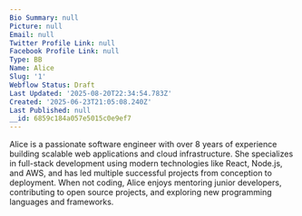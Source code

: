 ```yaml
---
Bio Summary: null
Picture: null
Email: null
Twitter Profile Link: null
Facebook Profile Link: null
Type: BB
Name: Alice
Slug: '1'
Webflow Status: Draft
Last Updated: '2025-08-20T22:34:54.783Z'
Created: '2025-06-23T21:05:08.240Z'
Last Published: null
__id: 6859c184a057e5015c0e9ef7
---
```

<p id="">Alice is a passionate software engineer with over 8 years of experience building scalable web applications and cloud infrastructure. She specializes in full-stack development using modern technologies like React, Node.js, and AWS, and has led multiple successful projects from conception to deployment. When not coding, Alice enjoys mentoring junior developers, contributing to open source projects, and exploring new programming languages and frameworks.</p>
